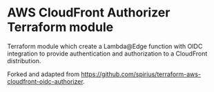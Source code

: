 # AWS CloudFront Authorizer Terraform module

Terraform module which create a Lambda@Edge function with OIDC integration to provide
authentication and authorization to a CloudFront distribution. 

Forked and adapted from <https://github.com/spirius/terraform-aws-cloudfront-oidc-authorizer>.
